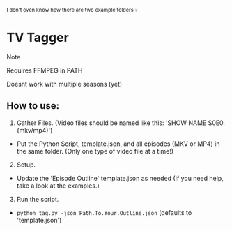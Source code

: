 <sub>I don't even know how there are two example folders :skull:</sub>
# TV Tagger

> [!NOTE] 
> Requires FFMPEG in PATH
>
> Doesnt work with multiple seasons (yet)

## How to use:

1. Gather Files. (Video files should be named like this: 'SHOW NAME S0E0.(mkv/mp4)')
 - Put the Python Script, template.json, and all episodes (MKV or MP4) in the same folder. (Only one type of video file at a time!)

2. Setup.
 - Update the 'Episode Outline' template.json as needed (If you need help, take a look at the examples.)

3. Run the script.
 - ```python tag.py -json Path.To.Your.Outline.json``` (defaults to 'template.json')
